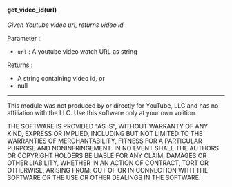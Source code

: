 #### get_video_id(url)

_Given Youtube video url, returns video id_

Parameter :

+ `url` : A youtube video watch URL as string

Returns :

+ A string containing video id, or
+ null

---

This module was not produced by or directly for YouTube, LLC and has no affiliation with
the LLC. Use this software only at your own volition.

THE SOFTWARE IS PROVIDED "AS IS", WITHOUT WARRANTY OF ANY KIND, EXPRESS OR IMPLIED, INCLUDING BUT NOT LIMITED TO THE WARRANTIES OF MERCHANTABILITY, FITNESS FOR A PARTICULAR PURPOSE AND NONINFRINGEMENT. IN NO EVENT SHALL THE AUTHORS OR COPYRIGHT HOLDERS BE LIABLE FOR ANY CLAIM, DAMAGES OR OTHER LIABILITY, WHETHER IN AN ACTION OF CONTRACT, TORT OR OTHERWISE, ARISING FROM, OUT OF OR IN CONNECTION WITH THE SOFTWARE OR THE USE OR OTHER DEALINGS IN THE SOFTWARE.